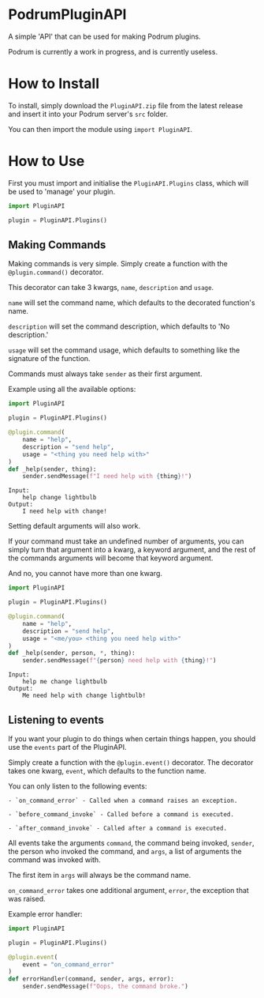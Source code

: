 # PodrumPluginAPI
 A simple 'API' that can be used for making Podrum plugins.

Podrum is currently a work in progress, and is currently useless.

# How to Install
 To install, simply download the `PluginAPI.zip` file from the latest release and insert it into your Podrum server's `src` folder.

 You can then import the module using `import PluginAPI`.

# How to Use
 First you must import and initialise the `PluginAPI.Plugins` class, which will be used to 'manage' your plugin.

 ```py
 import PluginAPI

 plugin = PluginAPI.Plugins()
 ```

## Making Commands
Making commands is very simple. Simply create a function with the `@plugin.command()` decorator.

This decorator can take 3 kwargs, `name`, `description` and `usage`.

`name` will set the command name, which defaults to the decorated function's name.

`description` will set the command description, which defaults to 'No description.'

`usage` will set the command usage, which defaults to something like the signature of the function.

Commands must always take `sender` as their first argument.

Example using all the available options:
```py
import PluginAPI

plugin = PluginAPI.Plugins()

@plugin.command(
    name = "help",
    description = "send help",
    usage = "<thing you need help with>"
)
def _help(sender, thing):
    sender.sendMessage(f"I need help with {thing}!")
```

```
Input:
    help change lightbulb
Output:
    I need help with change!
```

Setting default arguments will also work.

If your command must take an undefined number of arguments, you can simply turn that argument into a kwarg, a keyword argument, and the rest of the commands arguments will become that keyword argument.

And no, you cannot have more than one kwarg.

```py
import PluginAPI

plugin = PluginAPI.Plugins()

@plugin.command(
    name = "help",
    description = "send help",
    usage = "<me/you> <thing you need help with>"
)
def _help(sender, person, *, thing):
    sender.sendMessage(f"{person} need help with {thing}!")
```

```
Input:
    help me change lightbulb
Output:
    Me need help with change lightbulb!
```


## Listening to events
If you want your plugin to do things when certain things happen, you should use the `events` part of the PluginAPI.

Simply create a function with the `@plugin.event()` decorator. The decorator takes one kwarg, `event`, which defaults to the function name.

You can only listen to the following events:

    - `on_command_error` - Called when a command raises an exception.

    - `before_command_invoke` - Called before a command is executed.

    - `after_command_invoke` - Called after a command is executed.

All events take the arguments `command`, the command being invoked, `sender`, the person who invoked the command, and `args`, a list of arguments the command was invoked with.

The first item in `args` will always be the command name.

`on_command_error` takes one additional argument, `error`, the exception that was raised.

Example error handler:
```py
import PluginAPI

plugin = PluginAPI.Plugins()

@plugin.event(
    event = "on_command_error"
)
def errorHandler(command, sender, args, error):
    sender.sendMessage(f"Oops, the command broke.")
```

